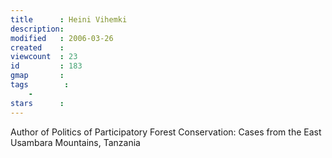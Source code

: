 ```yaml
---
title      : Heini Vihemki
description: 
modified   : 2006-03-26
created    : 
viewcount  : 23
id         : 183
gmap       : 
tags        :
    - 
stars      : 
---
```


Author of Politics of Participatory Forest Conservation: Cases from the East Usambara Mountains, Tanzania

